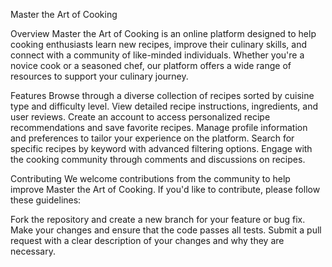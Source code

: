 Master the Art of Cooking

Overview
Master the Art of Cooking is an online platform designed to help cooking 
enthusiasts learn new recipes, improve their culinary skills, and connect
with a community of like-minded individuals. Whether you're a novice cook
or a seasoned chef, our platform offers a wide range of resources to
support your culinary journey.

Features
Browse through a diverse collection of recipes sorted by cuisine type
and difficulty level.
View detailed recipe instructions, ingredients, and user reviews.
Create an account to access personalized recipe recommendations and
save favorite recipes.
Manage profile information and preferences to tailor your experience
on the platform.
Search for specific recipes by keyword with advanced filtering options.
Engage with the cooking community through comments and discussions on recipes.

Contributing
We welcome contributions from the community to help improve
Master the Art of Cooking.
If you'd like to contribute, please follow these guidelines:

Fork the repository and create a new branch for your feature or bug fix.
Make your changes and ensure that the code passes all tests.
Submit a pull request with a clear description of your changes and why they 
are necessary.
